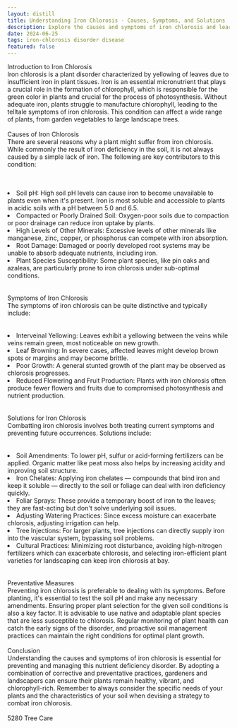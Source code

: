 ```yaml
---
layout: distill
title: Understanding Iron Chlorosis - Causes, Symptoms, and Solutions
description: Explore the causes and symptoms of iron chlorosis and learn effective solutions to combat this plant deficiency.
date: 2024-06-25
tags: iron-chlorosis disorder disease
featured: false
---
```


Introduction to Iron Chlorosis<br />Iron chlorosis is a plant disorder characterized by yellowing of leaves due to insufficient iron in plant tissues. Iron is an essential micronutrient that plays a crucial role in the formation of chlorophyll, which is responsible for the green color in plants and crucial for the process of photosynthesis. Without adequate iron, plants struggle to manufacture chlorophyll, leading to the telltale symptoms of iron chlorosis. This condition can affect a wide range of plants, from garden vegetables to large landscape trees.<br /><br />Causes of Iron Chlorosis<br />There are several reasons why a plant might suffer from iron chlorosis. While commonly the result of iron deficiency in the soil, it is not always caused by a simple lack of iron. The following are key contributors to this condition:<br /><br /><br /><li>Soil pH: High soil pH levels can cause iron to become unavailable to plants even when it's present. Iron is most soluble and accessible to plants in acidic soils with a pH between 5.0 and 6.5.</li><li>Compacted or Poorly Drained Soil: Oxygen-poor soils due to compaction or poor drainage can reduce iron uptake by plants.</li><li>High Levels of Other Minerals: Excessive levels of other minerals like manganese, zinc, copper, or phosphorus can compete with iron absorption.</li><li>Root Damage: Damaged or poorly developed root systems may be unable to absorb adequate nutrients, including iron.</li><li>Plant Species Susceptibility: Some plant species, like pin oaks and azaleas, are particularly prone to iron chlorosis under sub-optimal conditions.</li><br /><br />Symptoms of Iron Chlorosis<br />The symptoms of iron chlorosis can be quite distinctive and typically include:<br /><br /><br /><li>Interveinal Yellowing: Leaves exhibit a yellowing between the veins while veins remain green, most noticeable on new growth.</li><li>Leaf Browning: In severe cases, affected leaves might develop brown spots or margins and may become brittle.</li><li>Poor Growth: A general stunted growth of the plant may be observed as chlorosis progresses.</li><li>Reduced Flowering and Fruit Production: Plants with iron chlorosis often produce fewer flowers and fruits due to compromised photosynthesis and nutrient production.</li><br /><br />Solutions for Iron Chlorosis<br />Combatting iron chlorosis involves both treating current symptoms and preventing future occurrences. Solutions include:<br /><br /><br /><li>Soil Amendments: To lower pH, sulfur or acid-forming fertilizers can be applied. Organic matter like peat moss also helps by increasing acidity and improving soil structure.</li><li>Iron Chelates: Applying iron chelates — compounds that bind iron and keep it soluble — directly to the soil or foliage can deal with iron deficiency quickly.</li><li>Foliar Sprays: These provide a temporary boost of iron to the leaves; they are fast-acting but don't solve underlying soil issues.</li><li>Adjusting Watering Practices: Since excess moisture can exacerbate chlorosis, adjusting irrigation can help.</li><li>Tree Injections: For larger plants, tree injections can directly supply iron into the vascular system, bypassing soil problems.</li><li>Cultural Practices: Minimizing root disturbance, avoiding high-nitrogen fertilizers which can exacerbate chlorosis, and selecting iron-efficient plant varieties for landscaping can keep iron chlorosis at bay.</li><br /><br />Preventative Measures<br />Preventing iron chlorosis is preferable to dealing with its symptoms. Before planting, it's essential to test the soil pH and make any necessary amendments. Ensuring proper plant selection for the given soil conditions is also a key factor. It is advisable to use native and adaptable plant species that are less susceptible to chlorosis. Regular monitoring of plant health can catch the early signs of the disorder, and proactive soil management practices can maintain the right conditions for optimal plant growth.<br /><br />Conclusion<br />Understanding the causes and symptoms of iron chlorosis is essential for preventing and managing this nutrient deficiency disorder. By adopting a combination of corrective and preventative practices, gardeners and landscapers can ensure their plants remain healthy, vibrant, and chlorophyll-rich. Remember to always consider the specific needs of your plants and the characteristics of your soil when devising a strategy to combat iron chlorosis.<br /><br />5280 Tree Care

